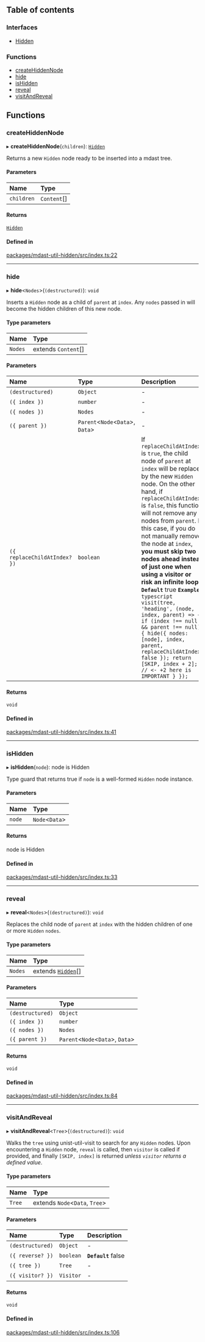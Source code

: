 ## Table of contents

### Interfaces

- [Hidden][1]

### Functions

- [createHiddenNode][2]
- [hide][3]
- [isHidden][4]
- [reveal][5]
- [visitAndReveal][6]

## Functions

### createHiddenNode

▸ **createHiddenNode**(`children`): [`Hidden`][1]

Returns a new `Hidden` node ready to be inserted into a mdast tree.

#### Parameters

| Name       | Type         |
| :--------- | :----------- |
| `children` | `Content`\[] |

#### Returns

[`Hidden`][1]

#### Defined in

[packages/mdast-util-hidden/src/index.ts:22][7]

---

### hide

▸ **hide**<`Nodes`>(`(destructured)`): `void`

Inserts a `Hidden` node as a child of `parent` at `index`. Any `nodes` passed in
will become the hidden children of this new node.

#### Type parameters

| Name    | Type                 |
| :------ | :------------------- |
| `Nodes` | extends `Content`\[] |

#### Parameters

| Name                         | Type                             | Description                                                                                                                                                                                                                                                                                                                                                                                                                                                                                                                                                                                                                                                                        |
| :--------------------------- | :------------------------------- | :--------------------------------------------------------------------------------------------------------------------------------------------------------------------------------------------------------------------------------------------------------------------------------------------------------------------------------------------------------------------------------------------------------------------------------------------------------------------------------------------------------------------------------------------------------------------------------------------------------------------------------------------------------------------------------- |
| `(destructured)`             | `Object`                         | -                                                                                                                                                                                                                                                                                                                                                                                                                                                                                                                                                                                                                                                                                  |
| `({ index })`                | `number`                         | -                                                                                                                                                                                                                                                                                                                                                                                                                                                                                                                                                                                                                                                                                  |
| `({ nodes })`                | `Nodes`                          | -                                                                                                                                                                                                                                                                                                                                                                                                                                                                                                                                                                                                                                                                                  |
| `({ parent })`               | `Parent`<`Node`<`Data`>, `Data`> | -                                                                                                                                                                                                                                                                                                                                                                                                                                                                                                                                                                                                                                                                                  |
| `({ replaceChildAtIndex? })` | `boolean`                        | If `replaceChildAtIndex` is `true`, the child node of `parent` at `index` will be replaced by the new `Hidden` node. On the other hand, if `replaceChildAtIndex` is `false`, this function will not remove any nodes from `parent`. In this case, if you do not manually remove the node at `index`, **you must skip two nodes ahead instead of just one when using a visitor or risk an infinite loop!** **`Default`** true **`Example`** `typescript visit(tree, 'heading', (node, index, parent) => { if (index !== null && parent !== null) { hide({ nodes: [node], index, parent, replaceChildAtIndex: false }); return [SKIP, index + 2]; // <- +2 here is IMPORTANT } }); ` |

#### Returns

`void`

#### Defined in

[packages/mdast-util-hidden/src/index.ts:41][8]

---

### isHidden

▸ **isHidden**(`node`): node is Hidden

Type guard that returns true if `node` is a well-formed `Hidden` node instance.

#### Parameters

| Name   | Type           |
| :----- | :------------- |
| `node` | `Node`<`Data`> |

#### Returns

node is Hidden

#### Defined in

[packages/mdast-util-hidden/src/index.ts:33][9]

---

### reveal

▸ **reveal**<`Nodes`>(`(destructured)`): `void`

Replaces the child node of `parent` at `index` with the hidden children of one
or more `Hidden` `nodes`.

#### Type parameters

| Name    | Type                     |
| :------ | :----------------------- |
| `Nodes` | extends [`Hidden`][1]\[] |

#### Parameters

| Name             | Type                             |
| :--------------- | :------------------------------- |
| `(destructured)` | `Object`                         |
| `({ index })`    | `number`                         |
| `({ nodes })`    | `Nodes`                          |
| `({ parent })`   | `Parent`<`Node`<`Data`>, `Data`> |

#### Returns

`void`

#### Defined in

[packages/mdast-util-hidden/src/index.ts:84][10]

---

### visitAndReveal

▸ **visitAndReveal**<`Tree`>(`(destructured)`): `void`

Walks the `tree` using unist-util-visit to search for any `Hidden` nodes. Upon
encountering a `Hidden` node, `reveal` is called, then `visitor` is called if
provided, and finally `[SKIP, index]` is returned _unless `visitor` returns a
defined value_.

#### Type parameters

| Name   | Type                           |
| :----- | :----------------------------- |
| `Tree` | extends `Node`<`Data`, `Tree`> |

#### Parameters

| Name             | Type      | Description         |
| :--------------- | :-------- | :------------------ |
| `(destructured)` | `Object`  | -                   |
| `({ reverse? })` | `boolean` | **`Default`** false |
| `({ tree })`     | `Tree`    | -                   |
| `({ visitor? })` | `Visitor` | -                   |

#### Returns

`void`

#### Defined in

[packages/mdast-util-hidden/src/index.ts:106][11]

[1]: interfaces/Hidden.md
[2]: README.md#createhiddennode
[3]: README.md#hide
[4]: README.md#ishidden
[5]: README.md#reveal
[6]: README.md#visitandreveal
[7]:
  https://github.com/Xunnamius/unified-utils/blob/658bb25/packages/mdast-util-hidden/src/index.ts#L22
[8]:
  https://github.com/Xunnamius/unified-utils/blob/658bb25/packages/mdast-util-hidden/src/index.ts#L41
[9]:
  https://github.com/Xunnamius/unified-utils/blob/658bb25/packages/mdast-util-hidden/src/index.ts#L33
[10]:
  https://github.com/Xunnamius/unified-utils/blob/658bb25/packages/mdast-util-hidden/src/index.ts#L84
[11]:
  https://github.com/Xunnamius/unified-utils/blob/658bb25/packages/mdast-util-hidden/src/index.ts#L106
